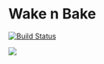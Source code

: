 # Wake n Bake

[![Build Status](https://travis-ci.com/piyush97/WAKE-n-BAKE.svg?token=g3CxDf8EXQoxGMAHdh9U&branch=master)](https://travis-ci.com/piyush97/WAKE-n-BAKE)

![](http://g.recordit.co/UO7H2iiNm1.gif)
